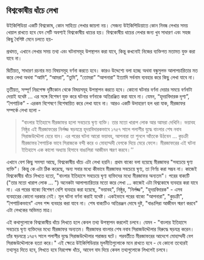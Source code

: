 ## বিশ্বকোষীয় ধাঁচে লেখা

উইকিপিডিয়া একটি বিশ্বকোষ, কোন সাহিত্য লেখার জায়গা নয়। সেজন্য উইকিপিডিয়াতে কোন নিবন্ধ লেখার সময় খেয়াল রাখতে হবে যেন সেটি অবশ্যই বিশ্বকোষীয় ধাচের হয়। বিশ্বকোষীয় ধাচের লেখার জন্য খুব সাধারণ এবং সহজ কিছু বৈশিষ্ট মেনে চলতে হয়-

প্রথমত, এখানে লেখার সময় তথ্য এবং ঘটনাসমূহ উপস্থাপন করা যাবে, কিন্তু কখনোই নিজের ব্যক্তিগত মতামত যুক্ত করা যাবে না।

দ্বিতীয়ত, সাধারণ রচনার মত বিষয়সমূহ বর্ণনা করতে হবে। কারও উদ্দেশ্যে বলা হচ্ছে অথবা বন্ধুসুলভ আলাপচারিতার মত করে লেখা অথবা “আমি”, “আমরা”, “তুমি”, “তোমরা” “আপনারা” ইত্যাদি সর্বনাম ব্যবহার করে কিছু লেখা যাবে না।

তৃতীয়ত, সম্পূর্ণ নিরপেক্ষ দৃষ্টিকোন থেকে বিষয়সমূহ উপস্থাপন করতে হবে। কোনো ঘটনার বর্ণনা দেয়ার সময়ে বর্ণনাটা দেয়াই যথেষ্ট ... এর সঙ্গে বিশেষণ যুক্ত করে ঘটনার বর্ণনাকে অতিরঞ্জিত করা যাবে না। যেমন, “হৃদয়বিদারক দৃশ্য”, “পৈশাচিক” - এরকম  বিশেষণে বিশেষায়িত করে লেখা যাবে না।
আরও একটি উদাহারণ হল ধরা যাক, মীরজাফর সম্পর্কে লেখা হলো -
 > “বাংলার ইতিহাসে মীরজাফর হলো সবচেয়ে ঘৃণ্য ব্যক্তি। তার মতো খারাপ লোক আর আমরা দেখিনি। ভয়াবহ নিষ্ঠুর এই মীরজাফরের নির্লজ্জ ষড়যন্ত্রে হৃদয়বিদারকভাবে ১৭৫৭ সালে পলাশীর যুদ্ধে বাংলার শেষ নবাব সিরাজউদ্দৌলা হেরে যান। এর পরের ঘটনা আরো ভয়াবহ, আপনারা তা শুনলে আঁতকে উঠবেন ... কুচক্রী মীরজাফর পৈশাচিক ভাবে সিরাজকে বন্দী করে ও মোহাম্মদী বেগকে দিয়ে মেরে ফেলে। মীরজাফরের এই ঘটনা ইতিহাসে এক কালো অধ্যায় হিসাবে বাঙালিরা আজীবন স্মরণ করবে।’’


এখানে বেশ কিছু সমস্যা আছে, বিশ্বকোষীয় ধাঁচে এটা লেখা হয়নি। প্রথম বাক্যে বলা হয়েছে মীরজাফর "সবচেয়ে ঘৃণ্য ব্যক্তি"। কিন্তু কে এটা ঠিক করেছে, অন্য সবার মধ্যে কীভাবে মীরজাফর সবচেয়ে ঘৃণ্য, তা নির্ণয় করা সম্ভব না। কাজেই বিশ্বকোষীয় ধাঁচে লিখতে হতো, "বাংলার ইতিহাসে সবচেয়ে ঘৃণ্য ব্যক্তিদের মধ্যে মীরজাফর অন্যতম"।
পরের বাক্যটি ("তার মতো খারাপ লোক ... ") অনেকটা আলাপচারিতার মতো করে লেখা ... কাজেই এটা বিশ্বকোষে ব্যবহার করা যাবে না। এর পরের বাক্যে বিশেষণ বেশি ব্যবহার করা হয়েছে, "ভয়াবহ", নিষ্ঠুর, "নির্লজ্জ", "হৃদয়বিদারক" - এসব ব্যবহারের কোনো দরকার নেই। মূল ঘটনা বর্ণনা করাই যথেষ্ট। একইভাবে পরের বাক্যে "আপনারা", "কুচক্রী", "পৈশাচিকভাবে" এসব শব্দ ব্যবহার করা যাবে না। শেষ বাক্যটিও অতিরঞ্জন দোষে দুষ্ট, "বাঙালিরা আজীবন স্মরণ করবে" এটা লেখকের অভিমত মাত্র।

এই কথাগুলোকে বিশ্বকোষীয় ধাঁচে লিখতে হলে কেবল তথ্য উপস্থাপন করলেই চলবে। যেমন -
"বাংলার ইতিহাসে সবচেয়ে ঘৃণ্য ব্যক্তিদের মধ্যে মীরজাফর অন্যতম। মীরজাফর বাংলার শেষ নবাব সিরাজউদ্দৌলার বিরুদ্ধে ষড়যন্ত্র করেন। তাঁর ষড়যন্ত্রে ১৭৫৭ সালে পলাশীর যুদ্ধে সিরাজউদ্দৌলার পরাজয় ঘটে। পরবর্তীতে মীরজাফরের আদেশে মোহাম্মদী বেগ সিরাজউদ্দৌলাকে হত্যা করে।"
এই ক্ষেত্রে উইকিপিডিয়ার মূলনীতিগুলোকে মনে রাখতে হবে - যে কোনো তথ্যেরই তথ্যসূত্র দিতে হবে, লিখতে হবে নিরপেক্ষ ধাঁচে, আবেগ বাদ দিয়ে কেবল তথ্যগুলোকে লিখলেই চলবে।
